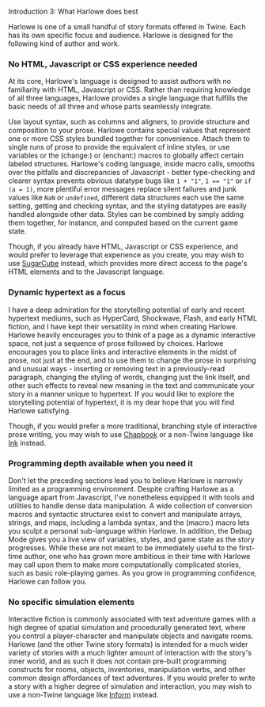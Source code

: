 Introduction 3: What Harlowe does best

Harlowe is one of a small handful of story formats offered in Twine. Each has its own specific focus and audience. Harlowe is designed for the following kind of author and work.

### No HTML, Javascript or CSS experience needed

At its core, Harlowe's language is designed to assist authors with no familiarity with HTML, Javascript or CSS. Rather than requiring knowledge of all three languages, Harlowe provides a single language that fulfills the basic needs of all three and whose parts seamlessly integrate.

Use layout syntax, such as columns and aligners, to provide structure and composition to your prose. Harlowe contains special values that represent one or more CSS styles bundled together for convenience. Attach them to single runs of prose to provide the equivalent of inline styles, or use variables or the (change:) or (enchant:) macros to globally affect certain labeled structures. Harlowe's coding language, inside macro calls, smooths over the pitfalls and discrepancies of Javascript - better type-checking and clearer syntax prevents obvious datatype bugs like `1 + "1"`, `1 == "1"` or `if (a = 1)`, more plentiful error messages replace silent failures and junk values like `NaN` or `undefined`, different data structures each use the same setting, getting and checking syntax, and the styling datatypes are easily handled alongside other data. Styles can be combined by simply adding them together, for instance, and computed based on the current game state.

Though, if you already have HTML, Javascript or CSS experience, and would prefer to leverage that experience as you create, you may wish to use [SugarCube](https://www.motoslave.net/sugarcube/2/) instead, which provides more direct access to the page's HTML elements and to the Javascript language.

### Dynamic hypertext as a focus

I have a deep admiration for the storytelling potential of early and recent hypertext mediums, such as HyperCard, Shockwave, Flash, and early HTML fiction, and I have kept their versatility in mind when creating Harlowe. Harlowe heavily encourages you to think of a page as a dynamic interactive space, not just a sequence of prose followed by choices. Harlowe encourages you to place links and interactive elements in the midst of prose, not just at the end, and to use them to change the prose in surprising and unusual ways - inserting or removing text in a previously-read paragraph, changing the styling of words, changing just the link itself, and other such effects to reveal new meaning in the text and communicate your story in a manner unique to hypertext. If you would like to explore the storytelling potential of hypertext, it is my dear hope that you will find Harlowe satisfying.

Though, if you would prefer a more traditional, branching style of interactive prose writing, you may wish to use [Chapbook](https://klembot.github.io/chapbook/guide/) or a non-Twine language like [Ink](https://www.inklestudios.com/ink/) instead.

### Programming depth available when you need it

Don't let the preceding sections lead you to believe Harlowe is narrowly limited as a programming environment. Despite crafting Harlowe as a language apart from Javascript, I've nonetheless equipped it with tools and utilities to handle dense data manipulation. A wide collection of conversion macros and syntactic structures exist to convert and manipulate arrays, strings, and maps, including a lambda syntax, and the (macro:) macro lets you sculpt a personal sub-language within Harlowe. In addition, the Debug Mode gives you a live view of variables, styles, and game state as the story progresses. While these are not meant to be immediately useful to the first-time author, one who has grown more ambitious in their time with Harlowe may call upon them to make more computationally complicated stories, such as basic role-playing games. As you grow in programming confidence, Harlowe can follow you.

### No specific simulation elements

Interactive fiction is commonly associated with text adventure games with a high degree of spatial simulation and procedurally generated text, where you control a player-character and manipulate objects and navigate rooms. Harlowe (and the other Twine story formats) is intended for a much wider variety of stories with a much lighter amount of interaction with the story's inner world, and as such it does not contain pre-built programming constructs for rooms, objects, inventories, manipulation verbs, and other common design affordances of text adventures. If you would prefer to write a story with a higher degree of simulation and interaction, you may wish to use a non-Twine language like [Inform](http://inform7.com/) instead.
